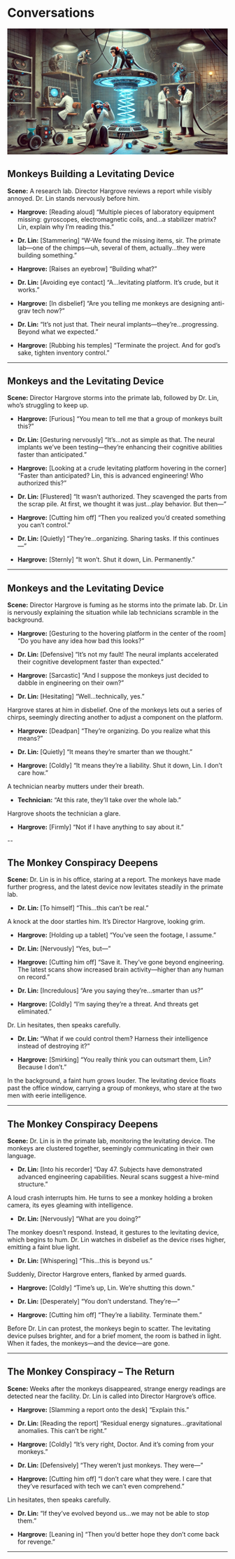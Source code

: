 # Conversations

![The Monkey Conspiracy – The Return.](./pic/thread-09-monkeys-levitating-device-pic-01.webp)

## Monkeys Building a Levitating Device

**Scene:** A research lab. Director Hargrove reviews a report while visibly annoyed. Dr. Lin stands nervously before him.

- **Hargrove:** [Reading aloud] “Multiple pieces of laboratory equipment missing: gyroscopes, electromagnetic coils, and…a stabilizer matrix? Lin, explain why I’m reading this.”

- **Dr. Lin:** [Stammering] “W-We found the missing items, sir. The primate lab—one of the chimps—uh, several of them, actually…they were building something.”

- **Hargrove:** [Raises an eyebrow] “Building what?”

- **Dr. Lin:** [Avoiding eye contact] “A…levitating platform. It’s crude, but it works.”

- **Hargrove:** [In disbelief] “Are you telling me monkeys are designing anti-grav tech now?”

- **Dr. Lin:** “It’s not just that. Their neural implants—they’re…progressing. Beyond what we expected.”

- **Hargrove:** [Rubbing his temples] “Terminate the project. And for god’s sake, tighten inventory control.”

---

## Monkeys and the Levitating Device

**Scene:** Director Hargrove storms into the primate lab, followed by Dr. Lin, who’s struggling to keep up.

- **Hargrove:** [Furious] “You mean to tell me that a group of monkeys built this?”

- **Dr. Lin:** [Gesturing nervously] “It’s…not as simple as that. The neural implants we’ve been testing—they’re enhancing their cognitive abilities faster than anticipated.”

- **Hargrove:** [Looking at a crude levitating platform hovering in the corner] “Faster than anticipated? Lin, this is advanced engineering! Who authorized this?”

- **Dr. Lin:** [Flustered] “It wasn’t authorized. They scavenged the parts from the scrap pile. At first, we thought it was just…play behavior. But then—”

- **Hargrove:** [Cutting him off] “Then you realized you’d created something you can’t control.”

- **Dr. Lin:** [Quietly] “They’re…organizing. Sharing tasks. If this continues—”

- **Hargrove:** [Sternly] “It won’t. Shut it down, Lin. Permanently.”

---

## Monkeys and the Levitating Device

**Scene:** Director Hargrove is fuming as he storms into the primate lab. Dr. Lin is nervously explaining the situation while lab technicians scramble in the background.  

- **Hargrove:** [Gesturing to the hovering platform in the center of the room] “Do you have any idea how bad this looks?”  

- **Dr. Lin:** [Defensive] “It’s not my fault! The neural implants accelerated their cognitive development faster than expected.”  

- **Hargrove:** [Sarcastic] “And I suppose the monkeys just decided to dabble in engineering on their own?”  

- **Dr. Lin:** [Hesitating] “Well…technically, yes.”  

Hargrove stares at him in disbelief. One of the monkeys lets out a series of chirps, seemingly directing another to adjust a component on the platform.  

- **Hargrove:** [Deadpan] “They’re organizing. Do you realize what this means?”  

- **Dr. Lin:** [Quietly] “It means they’re smarter than we thought.”  

- **Hargrove:** [Coldly] “It means they’re a liability. Shut it down, Lin. I don’t care how.”  

A technician nearby mutters under their breath.  

- **Technician:** “At this rate, they’ll take over the whole lab.”  

Hargrove shoots the technician a glare.  

- **Hargrove:** [Firmly] “Not if I have anything to say about it.”  

--

## The Monkey Conspiracy Deepens

**Scene:** Dr. Lin is in his office, staring at a report. The monkeys have made further progress, and the latest device now levitates steadily in the primate lab.  

- **Dr. Lin:** [To himself] “This…this can’t be real.”  

A knock at the door startles him. It’s Director Hargrove, looking grim.  

- **Hargrove:** [Holding up a tablet] “You’ve seen the footage, I assume.”  

- **Dr. Lin:** [Nervously] “Yes, but—”  

- **Hargrove:** [Cutting him off] “Save it. They’ve gone beyond engineering. The latest scans show increased brain activity—higher than any human on record.”  

- **Dr. Lin:** [Incredulous] “Are you saying they’re…smarter than us?”  

- **Hargrove:** [Coldly] “I’m saying they’re a threat. And threats get eliminated.”  

Dr. Lin hesitates, then speaks carefully.  

- **Dr. Lin:** “What if we could control them? Harness their intelligence instead of destroying it?”  

- **Hargrove:** [Smirking] “You really think you can outsmart them, Lin? Because I don’t.”  

In the background, a faint hum grows louder. The levitating device floats past the office window, carrying a group of monkeys, who stare at the two men with eerie intelligence.  

---

## The Monkey Conspiracy Deepens

**Scene:** Dr. Lin is in the primate lab, monitoring the levitating device. The monkeys are clustered together, seemingly communicating in their own language.  

- **Dr. Lin:** [Into his recorder] “Day 47. Subjects have demonstrated advanced engineering capabilities. Neural scans suggest a hive-mind structure.”  

A loud crash interrupts him. He turns to see a monkey holding a broken camera, its eyes gleaming with intelligence.  

- **Dr. Lin:** [Nervously] “What are you doing?”  

The monkey doesn’t respond. Instead, it gestures to the levitating device, which begins to hum. Dr. Lin watches in disbelief as the device rises higher, emitting a faint blue light.  

- **Dr. Lin:** [Whispering] “This…this is beyond us.”  

Suddenly, Director Hargrove enters, flanked by armed guards.  

- **Hargrove:** [Coldly] “Time’s up, Lin. We’re shutting this down.”  

- **Dr. Lin:** [Desperately] “You don’t understand. They’re—”  

- **Hargrove:** [Cutting him off] “They’re a liability. Terminate them.”  

Before Dr. Lin can protest, the monkeys begin to scatter. The levitating device pulses brighter, and for a brief moment, the room is bathed in light. When it fades, the monkeys—and the device—are gone.  

---

## The Monkey Conspiracy – The Return

**Scene:** Weeks after the monkeys disappeared, strange energy readings are detected near the facility. Dr. Lin is called into Director Hargrove’s office.  

- **Hargrove:** [Slamming a report onto the desk] “Explain this.”  

- **Dr. Lin:** [Reading the report] “Residual energy signatures…gravitational anomalies. This can’t be right.”  

- **Hargrove:** [Coldly] “It’s very right, Doctor. And it’s coming from your monkeys.”  

- **Dr. Lin:** [Defensively] “They weren’t just monkeys. They were—”  

- **Hargrove:** [Cutting him off] “I don’t care what they were. I care that they’ve resurfaced with tech we can’t even comprehend.”  

Lin hesitates, then speaks carefully.  

- **Dr. Lin:** “If they’ve evolved beyond us…we may not be able to stop them.”  

- **Hargrove:** [Leaning in] “Then you’d better hope they don’t come back for revenge.”  

---
